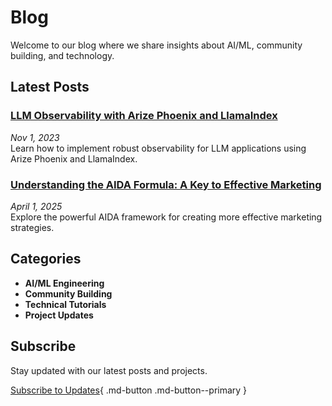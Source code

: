 # Blog

Welcome to our blog where we share insights about AI/ML, community building, and technology.

## Latest Posts

### [LLM Observability with Arize Phoenix and LlamaIndex](https://github.com/cmagganas/blog/blob/main/docs/blog/posts/llm-observability.md)

*Nov 1, 2023*  
Learn how to implement robust observability for LLM applications using Arize Phoenix and LlamaIndex.

### [Understanding the AIDA Formula: A Key to Effective Marketing](https://github.com/cmagganas/blog/blob/main/docs/blog/posts/example.md)

*April 1, 2025*  
Explore the powerful AIDA framework for creating more effective marketing strategies.

## Categories

- **AI/ML Engineering**
- **Community Building**
- **Technical Tutorials**
- **Project Updates**

## Subscribe

Stay updated with our latest posts and projects.

[Subscribe to Updates](https://techgnosis-llc.kit.com/de93b63739){ .md-button .md-button--primary }
